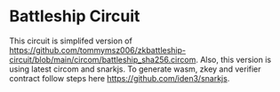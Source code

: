 # Battleship Circuit

This circuit is simplifed version of https://github.com/tommymsz006/zkbattleship-circuit/blob/main/circom/battleship_sha256.circom.
Also, this version is using latest circom and snarkjs. To generate wasm, zkey and verifier contract follow steps here https://github.com/iden3/snarkjs.